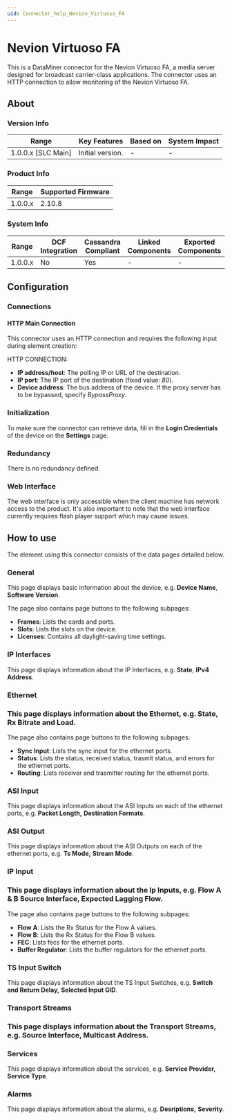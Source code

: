 ```yaml
---
uid: Connector_help_Nevion_Virtuoso_FA
---
```


# Nevion Virtuoso FA

This is a DataMiner connector for the Nevion Virtuoso FA, a media server designed for broadcast carrier-class applications. The connector uses an HTTP connection to allow monitoring of the Nevion Virtuoso FA.

## About

### Version Info

| **Range**            | **Key Features** | **Based on** | **System Impact** |
|----------------------|------------------|--------------|-------------------|
| 1.0.0.x \[SLC Main\] | Initial version. | \-           | \-                |

### Product Info

| **Range** | **Supported Firmware** |
|-----------|------------------------|
| 1.0.0.x   | 2.10.8                 |

### System Info

| **Range** | **DCF Integration** | **Cassandra Compliant** | **Linked Components** | **Exported Components** |
|-----------|---------------------|-------------------------|-----------------------|-------------------------|
| 1.0.0.x   | No                  | Yes                     | \-                    | \-                      |

## Configuration

### Connections

#### HTTP Main Connection

This connector uses an HTTP connection and requires the following input during element creation:

HTTP CONNECTION:

- **IP address/host**: The polling IP or URL of the destination.
- **IP port**: The IP port of the destination (fixed value: *80*).
- **Device address**: The bus address of the device. If the proxy server has to be bypassed, specify *BypassProxy*.

### Initialization

To make sure the connector can retrieve data, fill in the **Login Credentials** of the device on the **Settings** page.

### Redundancy

There is no redundancy defined.

### Web Interface

The web interface is only accessible when the client machine has network access to the product. It's also important to note that the web interface currently requires flash player support which may cause issues.

## How to use

The element using this connector consists of the data pages detailed below.

### General

This page displays basic information about the device, e.g. **Device Name**, **Software Version**.

The page also contains page buttons to the following subpages:

- **Frames**: Lists the cards and ports.
- **Slots**: Lists the slots on the device.
- **Licenses**: Contains all daylight-saving time settings.

### IP Interfaces

This page displays information about the IP Interfaces, e.g. **State**, **IPv4 Address**.

### Ethernet

### This page displays information about the Ethernet, e.g. State, Rx Bitrate and Load.

The page also contains page buttons to the following subpages:

- **Sync Input**: Lists the sync input for the ethernet ports.
- **Status**: Lists the status, received status, trasmit status, and errors for the ethernet ports.
- **Routing**: Lists receiver and trasmitter routing for the ethernet ports.

### ASI Input

This page displays information about the ASI Inputs on each of the ethernet ports, e.g. **Packet Length,** **Destination Formats**.

### ASI Output

This page displays information about the ASI Outputs on each of the ethernet ports, e.g. **Ts Mode,** **Stream Mode**.

### IP Input

### This page displays information about the Ip Inputs, e.g. Flow A & B Source Interface, Expected Lagging Flow.

The page also contains page buttons to the following subpages:

- **Flow A**: Lists the Rx Status for the Flow A values.
- **Flow B**: Lists the Rx Status for the Flow B values.
- **FEC**: Lists fecs for the ethernet ports.
- **Buffer Regulator**: Lists the buffer regulators for the ethernet ports.

### TS Input Switch

This page displays information about the TS Input Switches, e.g. **Switch and Return Delay,** **Selected Input GID**.

### Transport Streams

### This page displays information about the Transport Streams, e.g. Source Interface, Multicast Address.

### Services

This page displays information about the services, e.g. **Service Provider,** **Service Type**.

### Alarms

This page displays information about the alarms, e.g. **Desriptions,** **Severity**.


